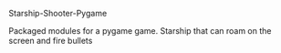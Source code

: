 Starship-Shooter-Pygame

Packaged modules for a pygame game. Starship that can roam on the screen and fire bullets
